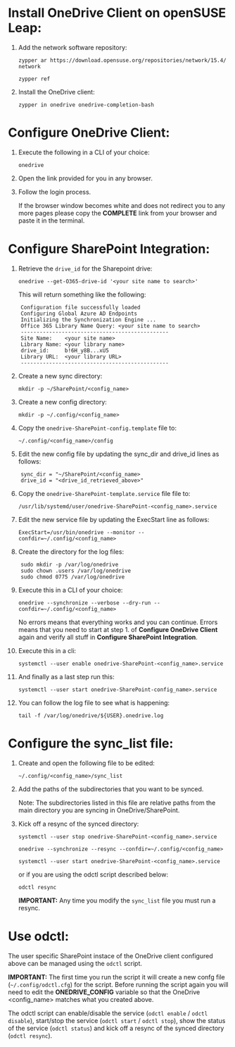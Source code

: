 # Install OneDrive Client  on openSUSE Leap:

1. Add the network software repository:

    `zypper ar https://download.opensuse.org/repositories/network/15.4/ network`

    `zypper ref`

2. Install the OneDrive client:

    `zypper in onedrive onedrive-completion-bash`


# Configure OneDrive Client:

1. Execute the following in a CLI of your choice:

    `onedrive`

2. Open the link provided for you in any browser.

3. Follow the login process.
   
   If the browser window becomes white and does not redirect you to any more pages please copy the **COMPLETE** link from your browser and paste it in the terminal.


# Configure SharePoint Integration:

1. Retrieve the `drive_id` for the Sharepoint drive:

   `onedrive --get-O365-drive-id '<your site name to search>'`

   This will return something like the following:

```
    Configuration file successfully loaded
    Configuring Global Azure AD Endpoints
    Initializing the Synchronization Engine ...
    Office 365 Library Name Query: <your site name to search>
    -----------------------------------------------
    Site Name:    <your site name>
    Library Name: <your library name>
    drive_id:     b!6H_y8B...xU5
    Library URL:  <your library URL>
    -----------------------------------------------
```

2. Create a new sync directory:

    `mkdir -p ~/SharePoint/<config_name>`

3. Create a new config directory:

    `mkdir -p ~/.config/<config_name>`

4. Copy the `onedrive-SharePoint-config.template` file to:

    `~/.config/<config_name>/config`

5. Edit the new config file by updating the sync_dir and drive_id lines as follows:
```
    sync_dir = "~/SharePoint/<config_name>
    drive_id = "<drive_id_retrieved_above>"
```

6. Copy the `onedrive-SharePoint-template.service` file file to:

    `/usr/lib/systemd/user/onedrive-SharePoint-<config_name>.service`

7. Edit the new service file by updating the ExecStart line as follows:

    `ExecStart=/usr/bin/onedrive --monitor --confdir=~/.config/<config_name>`

8. Create the directory for the log files:
```
    sudo mkdir -p /var/log/onedrive
    sudo chown .users /var/log/onedrive
    sudo chmod 0775 /var/log/onedrive 
```

9. Execute this in a CLI of your choice: 

    `onedrive --synchronize --verbose --dry-run --confdir=~/.config/<config_name>`
   
   No errors means that everything works and you can continue.
   Errors means that you need to start at step 1. of **Configure OneDrive Client** again and verify all stuff in **Configure SharePoint Integration**.

10. Execute this in a cli: 

     `systemctl --user enable onedrive-SharePoint-<config_name>.service`

11. And finally as a last step run this: 

     `systemctl --user start onedrive-SharePoint-config_name>.service`

12. You can follow the log file to see what is happening:

     `tail -f /var/log/onedrive/${USER}.onedrive.log`


# Configure the sync_list file:

1. Create and open the following file to be edited:

    `~/.config/<config_name>/sync_list`

2. Add the paths of the subdirectories that you want to be synced.

   Note: The subdirectories listed in this file are relative paths from the main directory you are syncing in OneDrive/SharePoint.

3. Kick off a resync of the synced directory:

    `systemctl --user stop onedrive-SharePoint-<config_name>.service`

    `onedrive --synchronize --resync --confdir=~/.config/<config_name>`

    `systemctl --user start onedrive-SharePoint-<config_name>.service`

   or if you are using the odctl script described below:

    `odctl resync`

   **IMPORTANT:** Any time you modify the `sync_list` file you must run a resync.


# Use odctl:

The user specific SharePoint instace of the OneDrive client configured above can be managed using the `odctl` script. 

**IMPORTANT:** The first time you run the script it will create a new confg file (`~/.config/odctl.cfg`) for the script. Before running the script again you will need to edit the **ONEDRIVE_CONFIG** variable so that the OneDrive <config_name> matches what you created above.

The odctl script can enable/disable the service (`odctl enable` / `odctl disable`), start/stop the service (`odctl start` / `odctl stop`), show the status of the service (`odctl status`) and kick off a resync of the synced directory (`odctl resync`).

